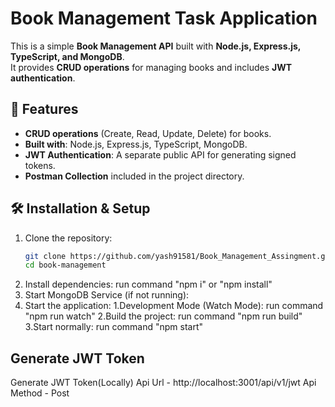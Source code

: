 # Book Management Task Application

This is a simple **Book Management API** built with **Node.js, Express.js, TypeScript, and MongoDB**.  
It provides **CRUD operations** for managing books and includes **JWT authentication**.

## 🚀 Features
- **CRUD operations** (Create, Read, Update, Delete) for books.
- **Built with**: Node.js, Express.js, TypeScript, MongoDB.
- **JWT Authentication**: A separate public API for generating signed tokens.
- **Postman Collection** included in the project directory.

## 🛠️ Installation & Setup
1. Clone the repository:
   ```sh
   git clone https://github.com/yash91581/Book_Management_Assingment.git
   cd book-management
2. Install dependencies:
    run command "npm i" or "npm install"
3. Start MongoDB Service (if not running):
4. Start the application:
    1.Development Mode (Watch Mode):
      run command "npm run watch"
    2.Build the project:
      run command "npm run build"
    3.Start normally:
      run command "npm start"

## Generate JWT Token
  Generate JWT Token(Locally) 
  Api Url - http://localhost:3001/api/v1/jwt
  Api Method - Post

   
